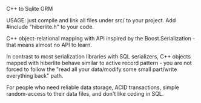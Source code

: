 C++ to Sqlite ORM

USAGE: just compile and link all files under src/ to your project.
Add 
    #include "hiberlite.h" 
to your code.


C++ object-relational mapping with API inspired by the Boost.Serialization - that means almost no API to learn.

In contrast to most serialization libraries with SQL serializers, C++ objects mapped with hiberlite behave similar to active record pattern - you are not forced to follow the "read all your data/modify some small part/write everything back" path.

For people who need reliable data storage, ACID transactions, simple random-access to their data files, and don't like coding in SQL.

